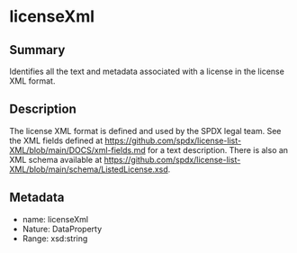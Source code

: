 <!-- Automatically generated by spec-parser v2.0.0 on 2024-01-08T22:20:56.273795+00:00 -->
<!-- SPDX-License-Identifier: Community-Spec-1.0 -->

# licenseXml

## Summary

Identifies all the text and metadata associated with a license in the license XML format.


## Description

The license XML format is defined and used by the SPDX legal team.
See the XML fields defined at https://github.com/spdx/license-list-XML/blob/main/DOCS/xml-fields.md for a text description.
There is also an XML schema available at https://github.com/spdx/license-list-XML/blob/main/schema/ListedLicense.xsd.


## Metadata

- name: licenseXml
- Nature: DataProperty
- Range: xsd:string




